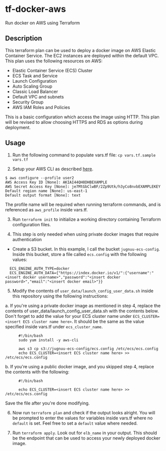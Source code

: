 # tf-docker-aws
Run docker on AWS using Terraform

## Description

This terraform plan can be used to deploy a docker image on AWS Elastic Container Service. The EC2 instances are deployed within the default VPC. This plan uses the following resources on AWS:

- Elastic Container Service (ECS) Cluster
- ECS Task and Service
- Launch Configuration
- Auto Scaling Group
- Classic Load Balancer
- Default VPC and subnets
- Security Group
- AWS IAM Roles and Policies

This is a basic configuration which access the image using HTTP. This plan will be revised to allow choosing HTTPS and RDS as options during deployment.

## Usage

1. Run the following command to populate vars.tf file:
`cp vars.tf.sample vars.tf`

2. Setup your AWS CLI as described [here](https://docs.aws.amazon.com/cli/latest/userguide/cli-chap-getting-started.html).

```
$ aws configure --profile user2
AWS Access Key ID [None]: AKIAI44QH8DHBEXAMPLE
AWS Secret Access Key [None]: je7MtGbClwBF/2Zp9Utk/h3yCo8nvbEXAMPLEKEY
Default region name [None]: us-east-1
Default output format [None]: text
```

The profile name will be required when running terraform commands, and is referenced as `aws_profile` inside vars.tf.

3. Run `terraform init` to initialize a working directory containing Terraform configuration files.

4. This step is only needed when using private docker images that require authentication

  - Create a S3 bucket. In this example, I call the bucket `jugnuu-ecs-config`. Inside this bucket, store a file called `ecs.config` with the following values:

  ```
    ECS_ENGINE_AUTH_TYPE=docker
    ECS_ENGINE_AUTH_DATA={"https://index.docker.io/v1/":{"username":"<insert docker username>","password":"<insert docker password>","email":"<insert docker email>"}}
  ```

5. Modify the contents of `user_data/launch_config_user_data.sh` inside this repository using the following instructions:

  a. If you're using a private docker image as mentioned in step 4, replace the contents of user_data/launch_config_user_data.sh with the contents below. Don't forget to add the value for your ECS cluster name under `ECS_CLUSTER=<insert ECS cluster name here>`. It should be the same as the value specified inside vars.tf under `ecs_cluster_name`.


```
      #!/bin/bash
      sudo yum install -y aws-cli

      aws s3 cp s3://jugnuu-ecs-config/ecs.config /etc/ecs/ecs.config
      echo ECS_CLUSTER=<insert ECS cluster name here> >> /etc/ecs/ecs.config
```

  b. If you're using a public docker image, and you skipped step 4, replace the contents with the following:

```
      #!/bin/bash

      echo ECS_CLUSTER=<insert ECS cluster name here> >> /etc/ecs/ecs.config
```

  Save the file after you're done modifying.

6. Now run `terraform plan` and check if the output looks alright. You will be prompted to enter the values for variables inside vars.tf where no `default` is set. Feel free to set a `default` value where needed.

7. Run `terraform apply`. Look out for `elb_name` in your output. This should be the endpoint that can be used to access your newly deployed docker image.
